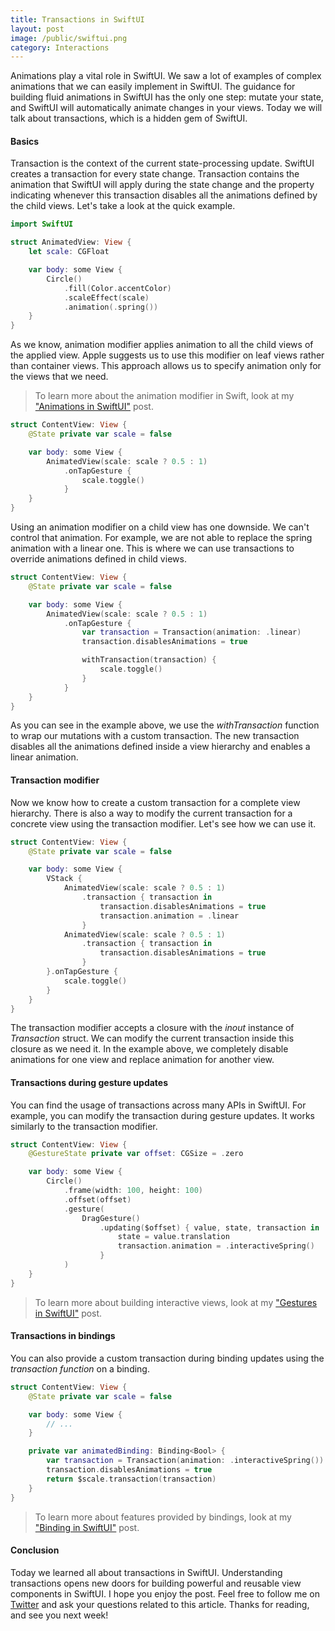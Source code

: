 ```yaml
---
title: Transactions in SwiftUI
layout: post
image: /public/swiftui.png
category: Interactions
---
```


Animations play a vital role in SwiftUI. We saw a lot of examples of complex animations that we can easily implement in SwiftUI. The guidance for building fluid animations in SwiftUI has the only one step: mutate your state, and SwiftUI will automatically animate changes in your views. Today we will talk about transactions, which is a hidden gem of SwiftUI.

#### Basics
Transaction is the context of the current state-processing update. SwiftUI creates a transaction for every state change. Transaction contains the animation that SwiftUI will apply during the state change and the property indicating whenever this transaction disables all the animations defined by the child views. Let's take a look at the quick example.

```swift
import SwiftUI

struct AnimatedView: View {
    let scale: CGFloat

    var body: some View {
        Circle()
            .fill(Color.accentColor)
            .scaleEffect(scale)
            .animation(.spring())
    }
}
```

As we know, animation modifier applies animation to all the child views of the applied view. Apple suggests us to use this modifier on leaf views rather than container views. This approach allows us to specify animation only for the views that we need.

> To learn more about the animation modifier in Swift, look at my ["Animations in SwiftUI"](/2019/06/26/animations-in-swiftui/) post.

```swift
struct ContentView: View {
    @State private var scale = false

    var body: some View {
        AnimatedView(scale: scale ? 0.5 : 1)
            .onTapGesture {
                scale.toggle()
            }
    }
}
```

Using an animation modifier on a child view has one downside. We can't control that animation. For example, we are not able to replace the spring animation with a linear one. This is where we can use transactions to override animations defined in child views.

```swift
struct ContentView: View {
    @State private var scale = false

    var body: some View {
        AnimatedView(scale: scale ? 0.5 : 1)
            .onTapGesture {
                var transaction = Transaction(animation: .linear)
                transaction.disablesAnimations = true

                withTransaction(transaction) {
                    scale.toggle()
                }
            }
    }
}
```

As you can see in the example above, we use the *withTransaction* function to wrap our mutations with a custom transaction. The new transaction disables all the animations defined inside a view hierarchy and enables a linear animation.

#### Transaction modifier
Now we know how to create a custom transaction for a complete view hierarchy. There is also a way to modify the current transaction for a concrete view using the transaction modifier. Let's see how we can use it.

```swift
struct ContentView: View {
    @State private var scale = false

    var body: some View {
        VStack {
            AnimatedView(scale: scale ? 0.5 : 1)
                .transaction { transaction in
                    transaction.disablesAnimations = true
                    transaction.animation = .linear
                }
            AnimatedView(scale: scale ? 0.5 : 1)
                .transaction { transaction in
                    transaction.disablesAnimations = true
                }
        }.onTapGesture {
            scale.toggle()
        }
    }
}
```

The transaction modifier accepts a closure with the *inout* instance of *Transaction* struct. We can modify the current transaction inside this closure as we need it. In the example above, we completely disable animations for one view and replace animation for another view.

#### Transactions during gesture updates
You can find the usage of transactions across many APIs in SwiftUI. For example, you can modify the transaction during gesture updates. It works similarly to the transaction modifier.

```swift
struct ContentView: View {
    @GestureState private var offset: CGSize = .zero

    var body: some View {
        Circle()
            .frame(width: 100, height: 100)
            .offset(offset)
            .gesture(
                DragGesture()
                    .updating($offset) { value, state, transaction in
                        state = value.translation
                        transaction.animation = .interactiveSpring()
                    }
            )
    }
}
```

> To learn more about building interactive views, look at my ["Gestures in SwiftUI"](/2019/07/10/gestures-in-swiftui/) post.

#### Transactions in bindings
You can also provide a custom transaction during binding updates using the *transaction function* on a binding.

```swift
struct ContentView: View {
    @State private var scale = false

    var body: some View {
        // ...
    }

    private var animatedBinding: Binding<Bool> {
        var transaction = Transaction(animation: .interactiveSpring())
        transaction.disablesAnimations = true
        return $scale.transaction(transaction)
    }
}
```

> To learn more about features provided by bindings, look at my ["Binding in SwiftUI"](/2020/04/08/binding-in-swiftui/) post.

#### Conclusion
Today we learned all about transactions in SwiftUI. Understanding transactions opens new doors for building powerful and reusable view components in SwiftUI. I hope you enjoy the post. Feel free to follow me on [Twitter](https://twitter.com/mecid) and ask your questions related to this article. Thanks for reading, and see you next week!
